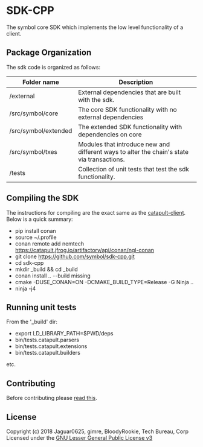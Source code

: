 # SDK-CPP

The symbol core SDK which implements the low level functionality of a client.

## Package Organization

The sdk code is organized as follows:

| Folder name | Description |
| -------------|--------------|
| /external | External dependencies that are built with the sdk. |
| /src/symbol/core | The core SDK functionality with no external dependencies |
| /src/symbol/extended | The extended SDK functionality with dependencies on core |
| /src/symbol/txes | Modules that introduce new and different ways to alter the chain's state via transactions. |
| /tests | Collection of unit tests that test the sdk functionality. |


## Compiling the SDK

The instructions for compiling are the exact same as the [catapult-client](https://github.com/symbol/catapult-client/blob/dev/docs/BUILD-conan.md). Below is a quick summary:

- pip install conan
- source ~/.profile
- conan remote add nemtech https://catapult.jfrog.io/artifactory/api/conan/ngl-conan
- git clone https://github.com/symbol/sdk-cpp.git
- cd sdk-cpp
- mkdir _build && cd _build
- conan install .. --build missing
- cmake -DUSE_CONAN=ON -DCMAKE_BUILD_TYPE=Release -G Ninja ..
- ninja -j4

## Running unit tests

From the '_build' dir:

- export LD_LIBRARY_PATH=$PWD/deps
- bin/tests.catapult.parsers
- bin/tests.catapult.extensions
- bin/tests.catapult.builders

etc.


## Contributing

Before contributing please [read this](CONTRIBUTING.md).

## License

Copyright (c) 2018 Jaguar0625, gimre, BloodyRookie, Tech Bureau, Corp Licensed under the [GNU Lesser General Public License v3](LICENSE.txt)

[developer documentation]: https://docs.symbolplatform.com/
[forum]: https://forum.nem.io/c/announcement
[issues]: https://github.com/symbol/sdk-cpp/issues
[discord]: https://discord.gg/xymcity
[catapult-client]: https://github.com/symbol/catapult-client
[symbol-rest]: https://github.com/symbol/catapult-rest
[nem]: https://nem.io
[symbol]: https://symbolplatform.com/

